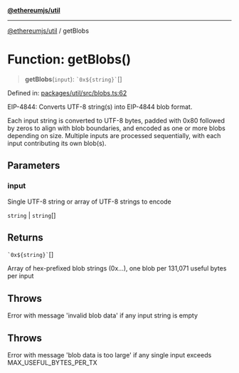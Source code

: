 [**@ethereumjs/util**](../README.md)

***

[@ethereumjs/util](../README.md) / getBlobs

# Function: getBlobs()

> **getBlobs**(`input`): `` `0x${string}` ``[]

Defined in: [packages/util/src/blobs.ts:62](https://github.com/ethereumjs/ethereumjs-monorepo/blob/master/packages/util/src/blobs.ts#L62)

EIP-4844: Converts UTF-8 string(s) into EIP-4844 blob format.

Each input string is converted to UTF-8 bytes, padded with 0x80 followed by zeros
to align with blob boundaries, and encoded as one or more blobs depending on size.
Multiple inputs are processed sequentially, with each input contributing its own blob(s).

## Parameters

### input

Single UTF-8 string or array of UTF-8 strings to encode

`string` | `string`[]

## Returns

`` `0x${string}` ``[]

Array of hex-prefixed blob strings (0x...), one blob per 131,071 useful bytes per input

## Throws

Error with message 'invalid blob data' if any input string is empty

## Throws

Error with message 'blob data is too large' if any single input exceeds MAX_USEFUL_BYTES_PER_TX
